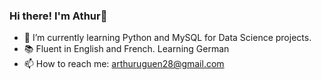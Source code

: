 ### Hi there! I'm Athur👋

- 🌱 I’m currently learning Python and MySQL for Data Science projects.
- 📚 Fluent in English and French. Learning German
- 📫 How to reach me: arthuruguen28@gmail.com

